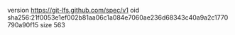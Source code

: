 version https://git-lfs.github.com/spec/v1
oid sha256:21f0053e1ef002b81aa06c1a084e7060ae236d68343c40a9a2c1770790a90f15
size 563
